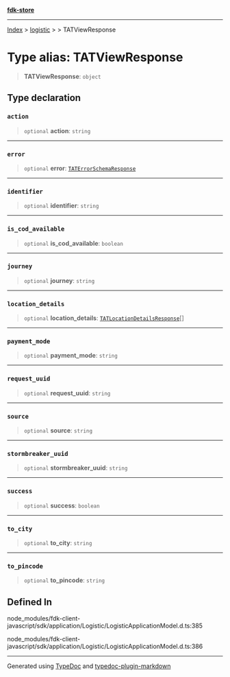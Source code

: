 [**fdk-store**](../../../README.md)
***

[Index](../../../API.md) > [logistic](../../README.md) > [<internal>](../README.md) > TATViewResponse

# Type alias: TATViewResponse

> **TATViewResponse**: `object`

## Type declaration

### `action`

> `optional` **action**: `string`

***

### `error`

> `optional` **error**: [`TATErrorSchemaResponse`](type-alias.TATErrorSchemaResponse.md)

***

### `identifier`

> `optional` **identifier**: `string`

***

### `is_cod_available`

> `optional` **is\_cod\_available**: `boolean`

***

### `journey`

> `optional` **journey**: `string`

***

### `location_details`

> `optional` **location\_details**: [`TATLocationDetailsResponse`](type-alias.TATLocationDetailsResponse.md)[]

***

### `payment_mode`

> `optional` **payment\_mode**: `string`

***

### `request_uuid`

> `optional` **request\_uuid**: `string`

***

### `source`

> `optional` **source**: `string`

***

### `stormbreaker_uuid`

> `optional` **stormbreaker\_uuid**: `string`

***

### `success`

> `optional` **success**: `boolean`

***

### `to_city`

> `optional` **to\_city**: `string`

***

### `to_pincode`

> `optional` **to\_pincode**: `string`

## Defined In

node\_modules/fdk-client-javascript/sdk/application/Logistic/LogisticApplicationModel.d.ts:385

node\_modules/fdk-client-javascript/sdk/application/Logistic/LogisticApplicationModel.d.ts:386

***
Generated using [TypeDoc](https://typedoc.org/) and [typedoc-plugin-markdown](https://www.npmjs.com/package/typedoc-plugin-markdown)
